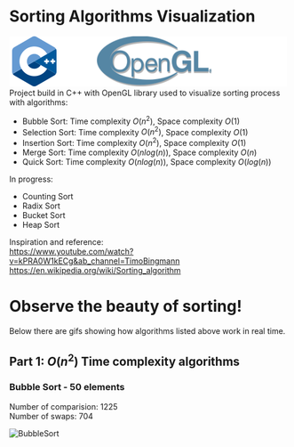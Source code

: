 # Sorting Algorithms Visualization

![C++](img/tech.png)  
Project build in C++ with OpenGL library used to visualize sorting process with algorithms:

- Bubble Sort: Time complexity $O(n^2)$, Space complexity $O(1)$
- Selection Sort: Time complexity $O(n^2)$, Space complexity $O(1)$
- Insertion Sort: Time complexity $O(n^2)$, Space complexity $O(1)$
- Merge Sort: Time complexity $O(nlog(n))$, Space complexity $O(n)$
- Quick Sort: Time complexity $O(nlog(n))$, Space complexity $O(log(n))$

In progress:

- Counting Sort
- Radix Sort
- Bucket Sort
- Heap Sort

Inspiration and reference:  
<https://www.youtube.com/watch?v=kPRA0W1kECg&ab_channel=TimoBingmann>  
<https://en.wikipedia.org/wiki/Sorting_algorithm>

# Observe the beauty of sorting!
Below there are gifs showing how algorithms listed above work in real time.

## Part 1: $O(n^2)$ Time complexity algorithms
### Bubble Sort - 50 elements
Number of comparision: 1225   
Number of swaps: 704   
<!-- <img src="results/bubbleSort.gif" width="640" height="480"> -->
![BubbleSort](results/bubbleSort.gif)

<!-- 
### Insertion Sort - 50 elements
Number of comparision: 749   
Number of swaps: 704   
<img src="results/insertionSort.gif" width="640" height="480">


### Selection Sort - 50 elements
Number of comparision: 1275   
Number of swaps: 184   
<img src="results/selectionSort.gif" width="640" height="480">

## Part 2: $O(nlog(n))$ Time complexity algorithms
### Merge Sort - 50 elements
Number of comparision: 485   
Number of swaps: No swapping happening during merge sort      
Number of array accesses: 2008   
<img src="results/mergeSort.gif" width="640" height="480">


### Quick Sort - 500 elements
Number of comparision: 4759   
Number of swaps: 2787  
<img src="results/quickSort.gif" width="640" height="480">
  -->
